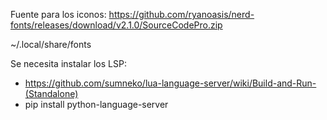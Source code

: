 Fuente para los iconos: https://github.com/ryanoasis/nerd-fonts/releases/download/v2.1.0/SourceCodePro.zip

~/.local/share/fonts

Se necesita instalar los LSP:
- https://github.com/sumneko/lua-language-server/wiki/Build-and-Run-(Standalone)
- pip install python-language-server

